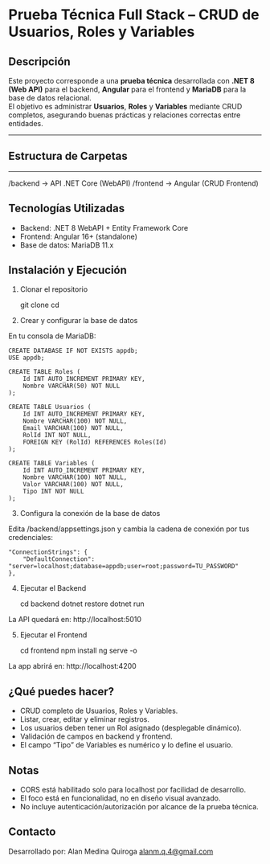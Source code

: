 

# Prueba Técnica Full Stack – CRUD de Usuarios, Roles y Variables

## Descripción

Este proyecto corresponde a una **prueba técnica** desarrollada con **.NET 8 (Web API)** para el backend, **Angular** para el frontend y **MariaDB** para la base de datos relacional.  
El objetivo es administrar **Usuarios**, **Roles** y **Variables** mediante CRUD completos, asegurando buenas prácticas y relaciones correctas entre entidades.

---

## Estructura de Carpetas


----------------------
/backend     → API .NET Core (WebAPI)
/frontend    → Angular (CRUD Frontend)

Tecnologías Utilizadas
----------------------
- Backend: .NET 8 WebAPI + Entity Framework Core
- Frontend: Angular 16+ (standalone)
- Base de datos: MariaDB 11.x

Instalación y Ejecución
-----------------------
1. Clonar el repositorio

    git clone <URL>
    cd <nombre>

2. Crear y configurar la base de datos

En tu consola de MariaDB:

    CREATE DATABASE IF NOT EXISTS appdb;
    USE appdb;

    CREATE TABLE Roles (
        Id INT AUTO_INCREMENT PRIMARY KEY,
        Nombre VARCHAR(50) NOT NULL
    );

    CREATE TABLE Usuarios (
        Id INT AUTO_INCREMENT PRIMARY KEY,
        Nombre VARCHAR(100) NOT NULL,
        Email VARCHAR(100) NOT NULL,
        RolId INT NOT NULL,
        FOREIGN KEY (RolId) REFERENCES Roles(Id)
    );

    CREATE TABLE Variables (
        Id INT AUTO_INCREMENT PRIMARY KEY,
        Nombre VARCHAR(100) NOT NULL,
        Valor VARCHAR(100) NOT NULL,
        Tipo INT NOT NULL
    );

3. Configura la conexión de la base de datos

Edita /backend/appsettings.json y cambia la cadena de conexión por tus credenciales:

    "ConnectionStrings": {
        "DefaultConnection": "server=localhost;database=appdb;user=root;password=TU_PASSWORD"
    },

4. Ejecutar el Backend

    cd backend
    dotnet restore
    dotnet run

La API quedará en: http://localhost:5010

5. Ejecutar el Frontend

    cd frontend
    npm install
    ng serve -o

La app abrirá en: http://localhost:4200

¿Qué puedes hacer?
------------------
- CRUD completo de Usuarios, Roles y Variables.
- Listar, crear, editar y eliminar registros.
- Los usuarios deben tener un Rol asignado (desplegable dinámico).
- Validación de campos en backend y frontend.
- El campo “Tipo” de Variables es numérico y lo define el usuario.

Notas
-----
- CORS está habilitado solo para localhost por facilidad de desarrollo.
- El foco está en funcionalidad, no en diseño visual avanzado.
- No incluye autenticación/autorización por alcance de la prueba técnica.

Contacto
--------

Desarrollado por:
Alan Medina Quiroga
alanm.q.4@gmail.com


